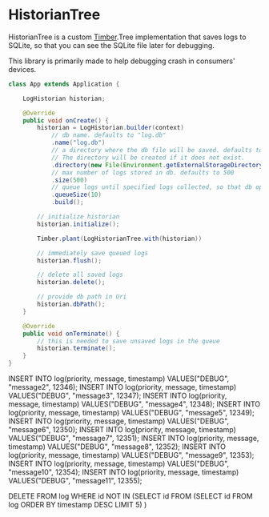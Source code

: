 HistorianTree
===

HistorianTree is a custom [Timber](https://github.com/JakeWharton/timber).Tree implementation that saves logs to SQLite, so that you can see the SQLite file later for debugging.

This library is primarily made to help debugging crash in consumers' devices.


```java
class App extends Application {

    LogHistorian historian;

    @Override
    public void onCreate() {
        historian = LogHistorian.builder(context)
            // db name. defaults to "log.db"
            .name("log.db")
            // a directory where the db file will be saved. defaults to `context.getFiles()`.
            // The directory will be created if it does not exist.
            .directory(new File(Environment.getExternalStorageDirectory(), "somedir"))
            // max number of logs stored in db. defaults to 500
            .size(500)
            // queue logs until specified logs collected, so that db operation is minimized. defaults to 10
            .queueSize(10)
            .build();

        // initialize historian
        historian.initialize();

        Timber.plant(LogHistorianTree.with(historian))

        // immediately save queued logs
        historian.flush();

        // delete all saved logs
        historian.delete();

        // provide db path in Uri
        historian.dbPath();
    }

    @Override
    public void onTerminate() {
        // this is needed to save unsaved logs in the queue
        historian.terminate();
    }
}
```


INSERT INTO log(priority, message, timestamp) VALUES("DEBUG", "message2", 12346);
INSERT INTO log(priority, message, timestamp) VALUES("DEBUG", "message3", 12347);
INSERT INTO log(priority, message, timestamp) VALUES("DEBUG", "message4", 12348);
INSERT INTO log(priority, message, timestamp) VALUES("DEBUG", "message5", 12349);
INSERT INTO log(priority, message, timestamp) VALUES("DEBUG", "message6", 12350);
INSERT INTO log(priority, message, timestamp) VALUES("DEBUG", "message7", 12351);
INSERT INTO log(priority, message, timestamp) VALUES("DEBUG", "message8", 12352);
INSERT INTO log(priority, message, timestamp) VALUES("DEBUG", "message9", 12353);
INSERT INTO log(priority, message, timestamp) VALUES("DEBUG", "message10", 12354);
INSERT INTO log(priority, message, timestamp) VALUES("DEBUG", "message11", 12355);


DELETE FROM log WHERE id NOT IN
  (SELECT id FROM
     (SELECT id FROM log ORDER BY timestamp DESC LIMIT 5)
   )